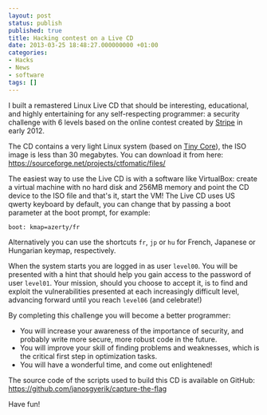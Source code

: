 ```yaml
---
layout: post
status: publish
published: true
title: Hacking contest on a Live CD
date: 2013-03-25 18:48:27.000000000 +01:00
categories:
- Hacks
- News
- software
tags: []
---
```

I built a remastered Linux Live CD that should be interesting, educational, and highly entertaining for any self-respecting programmer: a security challenge with 6 levels based on the online contest created by [Stripe](https://stripe.com/blog/capture-the-flag) in early 2012.

The CD contains a very light Linux system (based on [Tiny Core](http://www.tinycorelinux.net/)), the ISO image is less than 30 megabytes. You can download it from here:
https://sourceforge.net/projects/ctfomatic/files/

The easiest way to use the Live CD is with a software like VirtualBox: create a virtual machine with no hard disk and 256MB memory and point the CD device to the ISO file and that's it, start the VM! The Live CD uses US qwerty keyboard by default, you can change that by passing a boot parameter at the boot prompt, for example:

```
boot: kmap=azerty/fr
```

Alternatively you can use the shortcuts `fr`, `jp` or `hu` for French, Japanese or Hungarian keymap, respectively.

When the system starts you are logged in as user `level00`. You will be presented with a hint that should help you gain access to the password of user `level01`. Your mission, should you choose to accept it, is to find and exploit the vulnerabilities presented at each increasingly difficult level, advancing forward until you reach `level06` (and celebrate!)

By completing this challenge you will become a better programmer:

- You will increase your awareness of the importance of security, and probably write more secure, more robust code in the future.
- You will improve your skill of finding problems and weaknesses, which is the critical first step in optimization tasks.
- You will have a wonderful time, and come out enlightened!

The source code of the scripts used to build this CD is available on GitHub:
https://github.com/janosgyerik/capture-the-flag

Have fun!
